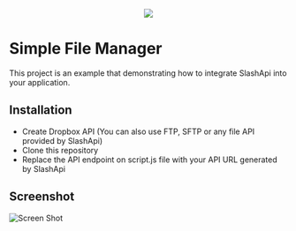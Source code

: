 <p align="center">
  <img src="https://slashapi.com/images/logo-64.png">
</p>

# Simple File Manager

This project is an example that demonstrating how to integrate SlashApi into your application.

## Installation

- Create Dropbox API (You can also use FTP, SFTP or any file API provided by SlashApi)
- Clone this repository
- Replace the API endpoint on script.js file with your API URL generated by SlashApi

## Screenshot

![Screen Shot](https://user-images.githubusercontent.com/3650559/129469055-2eea6f3c-cee7-4b70-a48e-4f64d0fdd72f.png)
